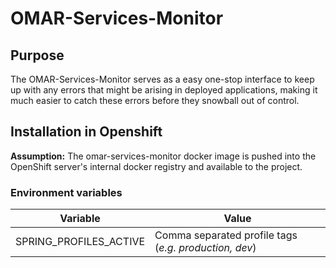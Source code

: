 # OMAR-Services-Monitor

## Purpose

The OMAR-Services-Monitor serves as a easy one-stop interface to keep up with any errors that might be arising in deployed applications, making it much easier to catch these errors before they snowball out of control.

## Installation in Openshift

**Assumption:** The omar-services-monitor docker image is pushed into the OpenShift server's internal docker registry and available to the project.

### Environment variables

|Variable|Value|
|------|------|
|SPRING_PROFILES_ACTIVE|Comma separated profile tags (*e.g. production, dev*)|
